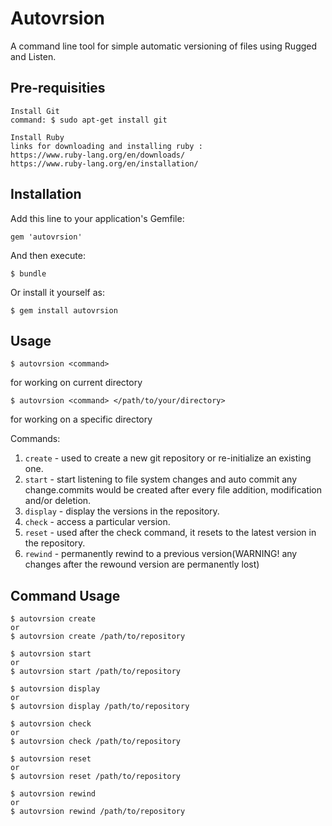 # Autovrsion

A command line tool for simple automatic versioning of files using Rugged and Listen.

## Pre-requisities
    Install Git
    command: $ sudo apt-get install git
    
    Install Ruby
    links for downloading and installing ruby :
    https://www.ruby-lang.org/en/downloads/
    https://www.ruby-lang.org/en/installation/

## Installation

Add this line to your application's Gemfile:
~~~
gem 'autovrsion'
~~~
And then execute:
~~~
$ bundle
~~~
Or install it yourself as:

~~~
$ gem install autovrsion
~~~

## Usage

~~~
$ autovrsion <command>
~~~
for working on current directory

~~~
$ autovrsion <command> </path/to/your/directory>
~~~
for working on a specific directory

Commands:
1. `create` - used to create a new git repository or re-initialize an existing one.
2. `start` - start listening to file system changes and auto commit any change.commits would be created after every file addition, modification and/or deletion.
3. `display` - display the versions in the repository.
4. `check` - access a particular version.
5. `reset` - used after the check command, it resets to the latest version in the repository.
6. `rewind` - permanently rewind to a previous version(WARNING! any changes after the rewound version are permanently lost)

## Command Usage

    $ autovrsion create
    or
    $ autovrsion create /path/to/repository
    
    $ autovrsion start 
    or
    $ autovrsion start /path/to/repository
    
    $ autovrsion display
    or
    $ autovrsion display /path/to/repository
    
    $ autovrsion check
    or
    $ autovrsion check /path/to/repository 
    
    $ autovrsion reset
    or
    $ autovrsion reset /path/to/repository
    
    $ autovrsion rewind
    or
    $ autovrsion rewind /path/to/repository
